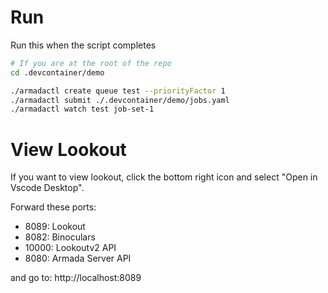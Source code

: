 # Run

Run this when the script completes

```bash
# If you are at the root of the repo
cd .devcontainer/demo

./armadactl create queue test --priorityFactor 1
./armadactl submit ./.devcontainer/demo/jobs.yaml
./armadactl watch test job-set-1
```

# View Lookout

If you want to view lookout, click the bottom right icon and select "Open in Vscode Desktop".

Forward these ports:

- 8089: Lookout
- 8082: Binoculars
- 10000: Lookoutv2 API
- 8080: Armada Server API

and go to: http://localhost:8089